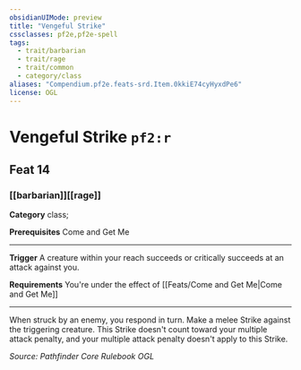 ```yaml
---
obsidianUIMode: preview
title: "Vengeful Strike"
cssclasses: pf2e,pf2e-spell
tags:
  - trait/barbarian
  - trait/rage
  - trait/common
  - category/class
aliases: "Compendium.pf2e.feats-srd.Item.0kkiE74cyHyxdPe6"
license: OGL
---
```

# Vengeful Strike `pf2:r`
## Feat 14
### [[barbarian]][[rage]]

**Category** class; 



**Prerequisites** Come and Get Me
* * *
**Trigger** A creature within your reach succeeds or critically succeeds at an attack against you.

**Requirements** You're under the effect of [[Feats/Come and Get Me|Come and Get Me]]

* * *

When struck by an enemy, you respond in turn. Make a melee Strike against the triggering creature. This Strike doesn't count toward your multiple attack penalty, and your multiple attack penalty doesn't apply to this Strike.

*Source: Pathfinder Core Rulebook*
*OGL*
